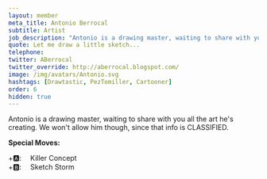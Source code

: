 ```yaml
---
layout: member
meta_title: Antonio Berrocal
subtitle: Artist
job_description: "Antonio is a drawing master, waiting to share with you all the art he's creating. We won't allow him though, since that info is CLASSIFIED."
quote: Let me draw a little sketch...
telephone:
twitter: ABerrocal
twitter_override: http://aberrocal.blogspot.com/
image: /img/avatars/Antonio.svg
hashtags: [Drawtastic, PezTomiller, Cartooner]
order: 6
hidden: true
---
```


Antonio is a drawing master, waiting to share with you all the art he's creating. We won't allow him though, since that info is CLASSIFIED.

**Special Moves:**

<div class="has-text-left">
    <i class="fas fa-arrow-down" style="transform: rotateZ(-45deg);"></i>
    <i class="fas fa-arrow-down" style="transform: rotateZ(0);"></i>
    <i class="fas fa-arrow-down" style="transform: rotateZ(45deg);"></i>
    <i class="fas fa-arrow-down" style="transform: rotateZ(0);"></i>
    +🅰: &emsp;Killer Concept
</div>

<div class="has-text-left">
    <i class="fas fa-arrow-left"></i>
    <i class="fas fa-arrow-left" style="transform: rotateZ(45deg);"></i>
    <i class="fas fa-arrow-right" style="transform: rotateZ(-45deg);"></i>
    <i class="fas fa-arrow-right"></i>
    +🅱: &emsp;Sketch Storm
</div>
